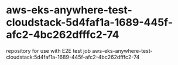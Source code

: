 # aws-eks-anywhere-test-cloudstack-5d4faf1a-1689-445f-afc2-4bc262dfffc2-74
repository for use with E2E test job aws-eks-anywhere-test-cloudstack:5d4faf1a-1689-445f-afc2-4bc262dfffc2-74
